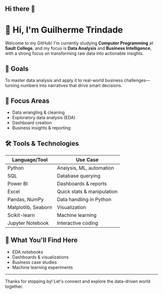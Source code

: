 ## Hi there 👋

# 👋 Hi, I'm Guilherme Trindade

Welcome to my GitHub! I'm currently studying **Computer Programming** at **Sault College**, and my focus is
**Data Analysis** and **Business Intelligence**, with a strong focus on transforming raw data into actionable insights.

## 🎯 Goals
To master data analysis and apply it to real-world business challenges—turning numbers into narratives that drive smart decisions.

## 🧠 Focus Areas
- Data wrangling & cleaning  
- Exploratory data analysis (EDA)  
- Dashboard creation  
- Business insights & reporting  

## 🛠️ Tools & Technologies
| Language/Tool       | Use Case                        |
|---------------------|----------------------------------|
| Python              | Analysis, ML, automation         |
| SQL                 | Database querying                |
| Power BI            | Dashboards & reports             |
| Excel               | Quick stats & manipulation       |
| Pandas, NumPy       | Data handling in Python          |
| Matplotlib, Seaborn | Visualization                    |
| Scikit-learn        | Machine learning                 |
| Jupyter Notebook    | Interactive coding               |

## 📁 What You'll Find Here
- EDA notebooks  
- Dashboards & visualizations  
- Business case studies  
- Machine learning experiments  

---

Thanks for stopping by! Let's connect and explore the data-driven world together.
